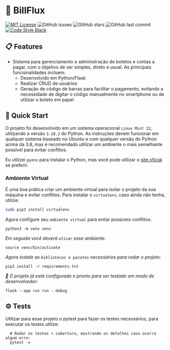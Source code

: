 # 💸 BillFlux
[![MIT License](https://img.shields.io/badge/license-MIT-007EC7.svg?style=flat-square)](/LICENSE) ![GitHub issues](https://img.shields.io/github/issues/Claayton/BillFlux.svg) ![GitHub stars](https://img.shields.io/github/stars/Claayton/BillFlux.svg) ![GitHub last commit](https://img.shields.io/github/last-commit/Claayton/BillFlux.svg) [![Code Style Black](https://img.shields.io/badge/code%20style-black-000000.svg)](https://github.com/ambv/black/)

## 📋 Features

- Sistema para gerenciamento e administração de boletos e contas a pagar, com o objetivo de ser simples, direto e usual. As principais funcionalidades incluem:
  - Desenvolvido em Python/Flask
  - Realizar CRUD de usuários
  - Geração de código de barras para facilitar o pagamento, evitando a necessidade de digitar o código manualmente no smartphone ou de utilizar o boleto em papel

## 🚀 Quick Start

O projeto foi desenvolvido em um sistema operacional `Linux Mint 22`, utilizando a versão `3.10.2` do Python. As instruções devem funcionar em qualquer sistema baseado no Ubuntu e com qualquer versão do Python acima da 3.8, mas é recomendado utilizar um ambiente o mais semelhante possível para evitar conflitos.

Eu utilizei `pyenv` para instalar o Python, mas você pode utilizar o [site oficial](https://www.python.org/downloads/) se preferir.

### Ambiente Virtual

É uma boa prática criar um ambiente virtual para isolar o projeto da sua máquina e evitar conflitos. Para instalar o `virtualenv`, caso ainda não tenha, utilize:

```bash
sudo pip3 install virtualenv
```
Agora configure seu `ambiente virtual` para evitar possiveis conflitos:
```
python3 -m venv venv 
```
*Em seguida você deverá `ativar` esse ambiente:*
```
source venv/bin/activate 
```
*Agora instale as `bibliotecas e pacotes` necessários para rodar o projeto:*
```
pip3 install -r requirements.txt
```

*🎉 O projeto já está configurado e pronto para ser testado em modo de desenvolvedor:*
```
flask --app run run --debug
```

## ⚙️ Tests

Utilizar para esse projeto o pytest para fazer os testes necessários, para executar os testes utilize:

```
  # Rodar os testes + cobertura, mostrando os detalhes caso ocorra algum erro:
  pytest -v

```
